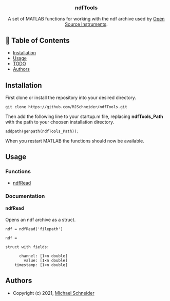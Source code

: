 <h3 align="center">ndfTools</h3>
<p align="center"> A set of MATLAB functions for working with the ndf archive used by <a href="https://www.opensourceinstruments.com/">Open Source Instruments</a>.
    <br> 
</p>

## 📝 Table of Contents
- [Installation](#installation)
- [Usage](#usage)
- [TODO](./TODO.md)
- [Authors](#authors)

## Installation <a name="installation"></a>
First clone or install the repository into your desired directory.
```
git clone https://github.com/MJSchneider/ndfTools.git
```
Then add the following line to your startup.m file, replacing **ndfTools_Path** with the path to your choosen installation directory.

```
addpath(genpath(ndfTools_Path));
```
When you restart MATLAB the functions should now be available.

## Usage <a name="usage"></a>
### Functions
- [ndfRead](#ndfRead)
<!--
- [ndfExtract](#ndfExtract)
- [ndfReconstruct](#ndfReconstruct)
- [ndfWrite](#ndfWrite)
--->

### Documentation 

#### ndfRead <a name="ndfRead"></a>
Opens an ndf archive as a struct.
```
ndf = ndfRead('filepath')
```
```
ndf = 

struct with fields:

      channel: [1×n double]
        value: [1×n double]
    timestamp: [1×n double]
```
<!--
#### ndfExtract <a name="ndfExtract"></a>
Pulls all channels from the ndf struct and creates a new struct were each field is a channel

#### ndfReconstruct <a name="ndfReconstruct"></a>
Simple reconstruction method to eliminate [bad messages](https://www.opensourceinstruments.com/Electronics/A3017/SCT.html#Bad%20Messages) by looking for large/inappropriate value changes. 

#### ndfWrite <a name="ndfwrite"></a>
Writes a string to the metadata section of the ndf arcihve
--->
## Authors <a name="authors"></a>
- Copyright (c) 2021, [Michael Schneider](https://github.com/MJSchneider)




